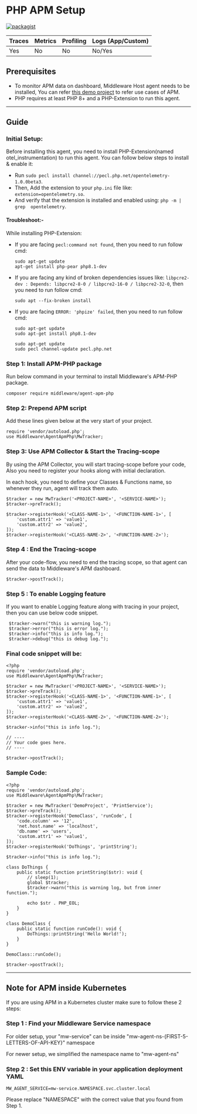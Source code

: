 # PHP APM Setup

[![packagist](https://img.shields.io/badge/dev--master-%23f28d1a?label=packagist)](https://packagist.org/packages/middleware/agent-apm-php)

| Traces | Metrics | Profiling | Logs (App/Custom) |
|--------|---------|-----------|-------------------|
|   Yes  | No      | No        | No/Yes            |

## Prerequisites

* To monitor APM data on dashboard, Middleware Host agent needs to be installed, You can refer [this demo project](https://github.com/middleware-labs/demo-apm/tree/master/php) to refer use cases of APM.
* PHP requires at least PHP 8+ and a PHP-Extension to run this agent.

--------------------

## Guide

### Initial Setup:

Before installing this agent, you need to install PHP-Extension(named otel_instrumentation) to run this agent. You can follow below steps to install & enable it:
* Run `sudo pecl install channel://pecl.php.net/opentelemetry-1.0.0beta3`.
* Then, Add the extension to your `php.ini` file like: `extension=opentelemetry.so`.
* And verify that the extension is installed and enabled using: `php -m | grep  opentelemetry`.

#### Troubleshoot:-
While installing PHP-Extension:
* If you are facing `pecl:command not found`, then you need to run follow cmd:
  ```
  sudo apt-get update
  apt-get install php-pear php8.1-dev
  ```
* If you are facing any kind of broken dependencies issues like: `libpcre2-dev : Depends: libpcre2-8-0 / libpcre2-16-0 / libpcre2-32-0`, then you need to run follow cmd:
  ```
  sudo apt --fix-broken install
  ```
* If you are facing `ERROR: 'phpize' failed`, then you need to run follow cmd:
  ```
  sudo apt-get update
  sudo apt-get install php8.1-dev
  ```
  ```
  sudo apt-get update
  sudo pecl channel-update pecl.php.net
  ```

### Step 1: Install APM-PHP package

Run below command in your terminal to install Middleware's APM-PHP package.
```
composer require middleware/agent-apm-php
```

### Step 2: Prepend APM script

Add these lines given below at the very start of your project.

```
require 'vendor/autoload.php';
use Middleware\AgentApmPhp\MwTracker;
```

### Step 3: Use APM Collector & Start the Tracing-scope

By using the APM Collector, you will start tracing-scope before your code, Also you need to register your hooks along with initial declaration. 

In each hook, you need to define your Classes & Functions name, so whenever they run, agent will track them auto.

```
$tracker = new MwTracker('<PROJECT-NAME>', '<SERVICE-NAME>');
$tracker->preTrack();

$tracker->registerHook('<CLASS-NAME-1>', '<FUNCTION-NAME-1>', [
    'custom.attr1' => 'value1',
    'custom.attr2' => 'value2',
]);
$tracker->registerHook('<CLASS-NAME-2>', '<FUNCTION-NAME-2>');

```

### Step 4 : End the Tracing-scope

After your code-flow, you need to end the tracing scope, so that agent can send the data to Middleware's APM dashboard.

```
$tracker->postTrack();
```

### Step 5 : To enable Logging feature

If you want to enable Logging feature along with tracing in your project, then you can use below code snippet.

  ```
   $tracker->warn("this is warning log.");
   $tracker->error("this is error log.");
   $tracker->info("this is info log.");
   $tracker->debug("this is debug log.");
   ```

### Final code snippet will be:

```
<?php
require 'vendor/autoload.php';
use Middleware\AgentApmPhp\MwTracker;

$tracker = new MwTracker('<PROJECT-NAME>', '<SERVICE-NAME>');
$tracker->preTrack();
$tracker->registerHook('<CLASS-NAME-1>', '<FUNCTION-NAME-1>', [
    'custom.attr1' => 'value1',
    'custom.attr2' => 'value2',
]);
$tracker->registerHook('<CLASS-NAME-2>', '<FUNCTION-NAME-2>');

$tracker->info("this is info log.");

// ----
// Your code goes here.
// ----

$tracker->postTrack();
```

### Sample Code:
```
<?php
require 'vendor/autoload.php';
use Middleware\AgentApmPhp\MwTracker;

$tracker = new MwTracker('DemoProject', 'PrintService');
$tracker->preTrack();
$tracker->registerHook('DemoClass', 'runCode', [
    'code.column' => '12',
    'net.host.name' => 'localhost',
    'db.name' => 'users',
    'custom.attr1' => 'value1',
]);
$tracker->registerHook('DoThings', 'printString');

$tracker->info("this is info log.");

class DoThings {
    public static function printString($str): void {
        // sleep(1);
        global $tracker;
        $tracker->warn("this is warning log, but from inner function.");
        
        echo $str . PHP_EOL;
    }
}

class DemoClass {
    public static function runCode(): void {
        DoThings::printString('Hello World!');
    }
}

DemoClass::runCode();

$tracker->postTrack();
```

---------------------

## Note for APM inside Kubernetes

If you are using APM in a Kubernetes cluster make sure to follow these 2 steps:

### Step 1 : Find your Middleware Service namespace
For older setup, your "mw-service" can be inside "mw-agent-ns-{FIRST-5-LETTERS-OF-API-KEY}" namespace

For newer setup, we simplified the namespace name to "mw-agent-ns"

### Step 2 : Set this ENV variable in your application deployment YAML
```
MW_AGENT_SERVICE=mw-service.NAMESPACE.svc.cluster.local
```
Please replace "NAMESPACE" with the correct value that you found from Step 1.

